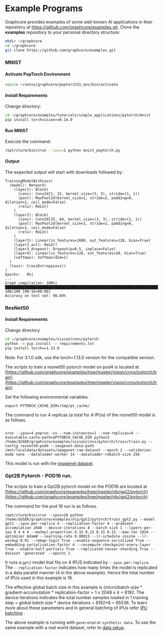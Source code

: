 # Example Programs

Graphcore provides examples of some well-known AI applications in their repository at https://github.com/graphcore/examples.git.
Clone the **examples** repository to your personal directory structure:

```bash
mkdir ~/graphcore
cd ~/graphcore
git clone https://github.com/graphcore/examples.git
```

### MNIST

#### Activate PopTorch Environment

```bash
source ~/venvs/graphcore/poptorch31_env/bin/activate
```

#### Install Requirements

Change directory:

```bash
cd ~/graphcore/examples/tutorials/simple_applications/pytorch/mnist
pip install torchvision==0.14.0
```

#### Run MNIST

Execute the command:

```bash
/opt/slurm/bin/srun --ipus=1 python mnist_poptorch.py
```

#### Output

The expected output will start with downloads followed by:

```console
TrainingModelWithLoss(
  (model): Network(
    (layer1): Block(
      (conv): Conv2d(1, 32, kernel_size=(3, 3), stride=(1, 1))
      (pool): MaxPool2d(kernel_size=2, stride=2, padding=0, dilation=1, ceil_mode=False)
      (relu): ReLU()
    )
    (layer2): Block(
      (conv): Conv2d(32, 64, kernel_size=(3, 3), stride=(1, 1))
      (pool): MaxPool2d(kernel_size=2, stride=2, padding=0, dilation=1, ceil_mode=False)
      (relu): ReLU()
    )
    (layer3): Linear(in_features=1600, out_features=128, bias=True)
    (layer3_act): ReLU()
    (layer3_dropout): Dropout(p=0.5, inplace=False)
    (layer4): Linear(in_features=128, out_features=10, bias=True)
    (softmax): Softmax(dim=1)
  )
  (loss): CrossEntropyLoss()
)
Epochs:   0%|
...
Graph compilation: 100%|████████████████████████████████████████████████████████████████████████████████████████████████| 100/100 [00:16<00:00]
Accuracy on test set: 98.04%
```
<!---
### BERT Inference

#### Install Requirements

Change directory:

```bash
cd ~/graphcore/tutorials/simple_applications/pytorch/bert
python -m pip install -r requirements.txt
```

#### Run BERT Inference

Execute the command:

```bash
python bert_inference.py
```

#### Output

The expected output will look something like:

```console
[18:06:02.520] [poptorch:cpp] [warning] [TRACING-2] Allocated tensor: 275 sizes=[1, 110], type=Int (type coerced from Long to Int)
[18:06:02.520] [poptorch:cpp] [warning] [TRACING-2] Allocated tensor: 277 sizes=[1, 110], type=Int (type coerced from Long to Int)
[18:06:02.522] [poptorch:cpp] [warning] [TRACING-2] Allocated tensor: 279 sizes=[1, 110], type=Int (type coerced from Long to Int)
[18:06:02.522] [poptorch:cpp] [warning] [TRACING-2] Tensor (ptr 0x7c9f0b0) type coerced from Double to Float
[18:06:02.523] [poptorch:cpp] [warning] [TRACING-2] Tensor (ptr 0x7c9f0b0) type coerced from Double to Float
[18:06:02.523] [poptorch:cpp] [warning] [TRACING-2] Allocated tensor: 288 sizes=[0], type=Int (type coerced from Long to Int)
[18:06:02.528] [poptorch:cpp] [warning] [TRACING-2] Tensor (ptr 0x7c9f0b0) type coerced from Double to Float
[18:06:02.533] [poptorch:cpp] [warning] [TRACING-2] Tensor (ptr 0x7c9f0b0) type coerced from Double to Float
[18:06:02.538] [poptorch:cpp] [warning] [TRACING-2] Tensor (ptr 0x7c9f0b0) type coerced from Double to Float
[18:06:02.543] [poptorch:cpp] [warning] [TRACING-2] Tensor (ptr 0x7c9f0b0) type coerced from Double to Float
[18:06:02.547] [poptorch:cpp] [warning] [TRACING-2] Tensor (ptr 0x7c9f0b0) type coerced from Double to Float
[18:06:02.552] [poptorch:cpp] [warning] [TRACING-2] Tensor (ptr 0x7c9f0b0) type coerced from Double to Float
[18:06:02.557] [poptorch:cpp] [warning] [TRACING-2] Tensor (ptr 0x7c9f0b0) type coerced from Double to Float
[18:06:02.561] [poptorch:cpp] [warning] [TRACING-2] Tensor (ptr 0x7c9f0b0) type coerced from Double to Float
Graph compilation: 100%|███████████████████████████████████████████████████████████████████████████████████████████████████████████████████| 100/100 [00:01<00:00]
Question: How many islands are there in Scotland?
Answer: more than 790
Question: What sea is to the south of Scotland?
Answer: irish sea
Question: How long is Scotland's border in km?
Answer: 154
Question: Where is England in relation to scotland?
Answer: southeast
```
--->

### ResNet50

#### Install Requirements

Change directory

```bash
cd ~/graphcore/examples/vision/cnns/pytorch
python -m pip install -r requirements.txt
pip install torch==1.13.0
```
Note: For 3.1.0 sdk, use the torch=1.13.0 version for the compatible version. 

<!---
#### Update configs.yml

Change directory:

```bash
cd ~/graphcore/examples/vision/cnns/pytorch/train
```

Open **configs.yml** with your favorite editor.

Find in the **resnet50** section

```yaml
epoch: 100

use_bbox_info: true
```

and change them to:

```yaml
epoch: 20

use_bbox_info: false
```

#### POD16

##### Update rn50_pod16.sh

POD16 is a single rack consisting of 16 IPUs.

Change directory if necessary.

```bash
cd ~/graphcore/examples/vision/cnns/pytorch/train
```

Open **rn50_pod16.sh** with your favorite editor.

On the last line (it starts with **poprun**), replace

```python
--config resnet50
```

with

```python
--config resnet50 --imagenet-data-path /mnt/localdata/datasets/imagenet-raw-dataset/
```

The ImageNet data path is now defined.

##### Run rn50_pod16.sh

You may want to use **screen** because this run can be long.

```bash
./rn50_pod16.sh > out.log 2>&1
```

#### POD64

POD64 refers to four POD16 racks for a total of 64 IPUs.

> **Note**: One must complete the instructions on [Multi-node Setup](Multi-node-Setup.md) before running this example.

##### Update rn50_pod64.sh

Change directory

```bash
cd ~/graphcore/examples/vision/cnns/pytorch/train
```

Open **rn50_pod64.sh** with your favorite editor.

On the last line (it starts with **poprun**), replace

```python
--config resnet50-pod64
```

with

```python
--config resnet50-pod64 --imagenet-data-path /mnt/localdata/datasets/imagenet-raw-dataset/
```

The ImageNet data path is now defined.

##### Run rn50_pod64.sh

```bash
./rn50_pod64.sh
```
--->
The scripts to train a resnet50 pytorch model on pod4 is located at [https://github.com/graphcore/examples/tree/master/vision/cnns/pytorch/train](https://github.com/graphcore/examples/tree/master/vision/cnns/pytorch/train)

Set the following environmental variables. 
```console
export PYTORCH_CACHE_DIR=/tmp/pt_cache/
```
The command to run 4 replicas (a total for 4 IPUs) of the resnet50 model is as follows. 
```console

srun --ipus=4 poprun -vv --num-instances=1 --num-replicas=4 --executable-cache-path=$PYTORCH_CACHE_DIR python3 /home/$USER/graphcore/examples/vision/cnns/pytorch/train/train.py --config resnet50-pod4 --imagenet-data-path /mnt/localdata/datasets/imagenet-raw-dataset --epoch 2 --validation-mode none --dataloader-worker 14 --dataloader-rebatch-size 256
```
This model is run with the [imagenet dataset](https://image-net.org/). 

### Gpt2B Pytorch - POD16 run. 

The scripts to train a Gpt2B pytorch model on the POD16 are located at [https://github.com/graphcore/examples/tree/master/nlp/gpt2/pytorch](https://github.com/graphcore/examples/tree/master/nlp/gpt2/pytorch)

The command for the pod 16 run is as follows. 
```console
/opt/slurm/bin/srun --ipus=16 python /home/$USER/graphcore/examples/nlp/gpt2/pytorch/train_gpt2.py --model gpt2 --ipus-per-replica 4 --replication-factor 4 --gradient-accumulation 2048 --device-iterations 8 --batch-size 1 --layers-per-ipu 0 4 4 4 --matmul-proportion 0.15 0.15 0.15 0.15 --max-len 1024 --optimizer AdamW --learning-rate 0.00015 --lr-schedule cosine --lr-warmup 0.01 --remap-logit True --enable-sequence-serialized True --embedding-serialization-factor 4 --recompute-checkpoint-every-layer True --enable-half-partials True --replicated-tensor-sharding True --dataset 'generated' --epochs 1
```

It runs a `gpt2` model that fits on 4 IPUS indicated by `--ipus-per-replica`. The `--replication-factor` indicates how many times the model is replicated in a data parallel manner (4 in the above example). Hence the total number of IPUs used in this example is 16. 

The effective global batch size in this example is (micro)batch-size * gradient-accumulation * replication-factor = 1 x 2048 x 4 = 8192.  The device iterations indicates the total number samples loaded in 1 training step = global batch size * device iterations = 8192*8 = 65536. To learn more about these parameters and in general batching of IPUs refer [IPU batching](https://docs.graphcore.ai/projects/tutorials/en/latest/pytorch/efficient_data_loading/README.html?highlight=device%20iterations#understanding-batching-with-ipu) . 

The above example is running with `generated` or `synthetic data`. To use the same example with a real world dataset, refer to [data setup](https://github.com/graphcore/examples/tree/master/nlp/gpt2/pytorch#dataset-setup). 
